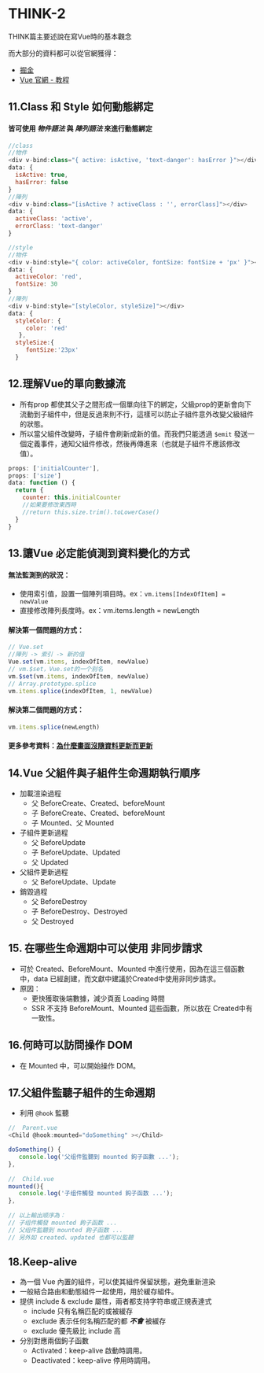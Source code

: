 # THINK-2

THINK篇主要述說在寫Vue時的基本觀念

而大部分的資料都可以從官網獲得：

* [掘金](https://juejin.im/post/5d59f2a451882549be53b170) 
* [Vue 官網 - 教程](https://cn.vuejs.org/v2/guide/)

## 11.Class 和 Style 如何動態綁定

#### 皆可使用 _**物件語法**_ 與 _**陣列語法**_ 來進行動態綁定

```javascript
//class
//物件
<div v-bind:class="{ active: isActive, 'text-danger': hasError }"></div>
data: {
  isActive: true,
  hasError: false
}
//陣列
<div v-bind:class="[isActive ? activeClass : '', errorClass]"></div>
data: {
  activeClass: 'active',
  errorClass: 'text-danger'
}
```

```javascript
//style
//物件
<div v-bind:style="{ color: activeColor, fontSize: fontSize + 'px' }"></div>
data: {
  activeColor: 'red',
  fontSize: 30
}
//陣列
<div v-bind:style="[styleColor, styleSize]"></div>
data: {
  styleColor: {
     color: 'red'
   },
  styleSize:{
     fontSize:'23px'
  }
```

## 12.理解Vue的單向數據流

* 所有prop 都使其父子之間形成一個單向往下的綁定，父級prop的更新會向下流動到子組件中，但是反過來則不行，這樣可以防止子組件意外改變父級組件的狀態。 
* 所以當父組件改變時，子組件會刷新成新的值。而我們只能透過 `$emit` 發送一個定義事件，通知父組件修改，然後再傳進來（也就是子組件不應該修改值）。

```javascript
props: ['initialCounter'],
props: ['size']
data: function () {
  return {
    counter: this.initialCounter
    //如果要修改東西時
    //return this.size.trim().toLowerCase()
  }
}
```

## 13.讓Vue 必定能偵測到資料變化的方式

#### 無法監測到的狀況：

* 使用索引值，設置一個陣列項目時。ex：`vm.items[IndexOfItem] = newValue` 
* 直接修改陣列長度時。ex：vm.items.length = newLength

#### 解決第一個問題的方式：

```javascript
// Vue.set
//陣列 -> 索引 -> 新的值
Vue.set(vm.items, indexOfItem, newValue)
// vm.$set，Vue.set的一个别名
vm.$set(vm.items, indexOfItem, newValue)
// Array.prototype.splice
vm.items.splice(indexOfItem, 1, newValue)
```

#### 解決第二個問題的方式：

```javascript
vm.items.splice(newLength)
```

#### 更多參考資料：[為什麼畫面沒隨資料更新而更新](https://pjchender.blogspot.com/2017/05/vue-vue-reactivity.html)

## 14.Vue 父組件與子組件生命週期執行順序

* 加載渲染過程 
  * 父 BeforeCreate、Created、beforeMount 
  * 子 BeforeCreate、Created、beforeMount 
  * 子 Mounted、父 Mounted 
* 子組件更新過程 
  * 父 BeforeUpdate 
  * 子 BeforeUpdate、Updated 
  * 父 Updated 
* 父組件更新過程 
  * 父 BeforeUpdate、Update 
* 銷毀過程 
  * 父 BeforeDestroy 
  * 子 BeforeDestroy、Destroyed 
  * 父 Destroyed

## 15. 在哪些生命週期中可以使用 非同步請求

* 可於 Created、BeforeMount、Mounted 中進行使用，因為在這三個函數中，data 已經創建，而文獻中建議於Created中使用非同步請求。 
* 原因： 
  * 更快獲取後端數據，減少頁面 Loading 時間 
  * SSR 不支持 BeforeMount、Mounted 這些函數，所以放在 Created中有一致性。

## 16.何時可以訪問操作 DOM

* 在 Mounted 中，可以開始操作 DOM。

## 17.父組件監聽子組件的生命週期

* 利用 `@hook` 監聽

```javascript
//  Parent.vue
<Child @hook:mounted="doSomething" ></Child>

doSomething() {
   console.log('父组件監聽到 mounted 鉤子函數 ...');
},
    
//  Child.vue
mounted(){
   console.log('子组件觸發 mounted 鉤子函数 ...');
},    
    
// 以上輸出顺序為：
// 子组件觸發 mounted 鉤子函数 ...
// 父组件監聽到 mounted 鉤子函数 ...
// 另外如 created、updated 也都可以監聽     
```

## 18.Keep-alive

* 為一個 Vue 內置的組件，可以使其組件保留狀態，避免重新渲染 
* 一般結合路由和動態組件一起使用，用於緩存組件。 
* 提供 include & exclude 屬性，兩者都支持字符串或正規表達式 
  * include 只有名稱匹配的或被緩存 
  * exclude 表示任何名稱匹配的都 _**不會**_ 被緩存 
  * exclude 優先級比 include 高 
* 分別對應兩個鉤子函數 
  * Activated：keep-alive 啟動時調用。 
  * Deactivated：keep-alive 停用時調用。







































